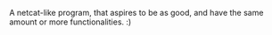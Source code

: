 A netcat-like program, that aspires to be as good, and have the same amount or more functionalities. :)
